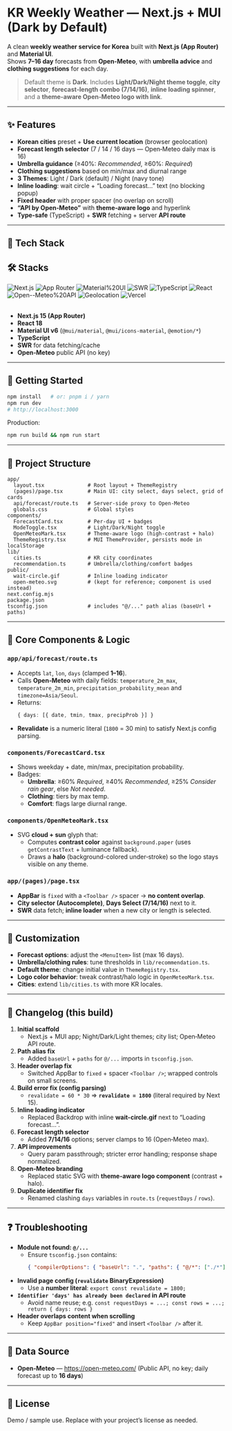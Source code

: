 # KR Weekly Weather — Next.js + MUI (Dark by Default)

A clean **weekly weather service for Korea** built with **Next.js (App Router)** and **Material UI**.  
Shows **7–16 day** forecasts from **Open‑Meteo**, with **umbrella advice** and **clothing suggestions** for each day.

> Default theme is **Dark**. Includes **Light/Dark/Night theme toggle**, **city selector**, **forecast‑length combo (7/14/16)**, **inline loading spinner**, and a **theme‑aware Open‑Meteo logo with link**.

---

## ✨ Features

- **Korean cities** preset + **Use current location** (browser geolocation)
- **Forecast length selector** (7 / 14 / 16 days — Open‑Meteo daily max is 16)
- **Umbrella guidance** (≥40%: *Recommended*, ≥60%: *Required*)
- **Clothing suggestions** based on min/max and diurnal range
- **3 Themes**: Light / Dark (default) / Night (navy tone)
- **Inline loading**: wait circle + “Loading forecast…” text (no blocking popup)
- **Fixed header** with proper spacer (no overlap on scroll)
- **“API by Open‑Meteo”** with **theme‑aware logo** and hyperlink
- **Type‑safe** (TypeScript) + **SWR** fetching + server **API route**

---

## 🧰 Tech Stack


## 🛠️ Stacks
![Next.js](https://img.shields.io/badge/Next.js-15-black?logo=next.js&logoColor=white)
![App Router](https://img.shields.io/badge/App%20Router-enabled-blue?style=flat-square)
![Material%20UI](https://img.shields.io/badge/Material%20UI-6.x-007FFF?logo=mui&logoColor=white)
![SWR](https://img.shields.io/badge/SWR-data--fetching-000000?style=flat-square)
![TypeScript](https://img.shields.io/badge/TypeScript-5.x-3178C6?logo=typescript&logoColor=white)
![React](https://img.shields.io/badge/React-18-61DAFB?logo=react&logoColor=black)
![Open--Meteo%20API](https://img.shields.io/badge/Open--Meteo-API-green?style=flat-square)
![Geolocation](https://img.shields.io/badge/Browser-Geolocation-FF6F00?style=flat-square)
![Vercel](https://img.shields.io/badge/Deploy-Vercel-black?logo=vercel&logoColor=white)
<br/><br/>


- **Next.js 15 (App Router)**
- **React 18**
- **Material UI v6** (`@mui/material`, `@mui/icons-material`, `@emotion/*`)
- **TypeScript**
- **SWR** for data fetching/cache
- **Open‑Meteo** public API (no key)

---

## 🚀 Getting Started

```bash
npm install   # or: pnpm i / yarn
npm run dev
# http://localhost:3000
```

Production:
```bash
npm run build && npm run start
```

---

## 📁 Project Structure

```
app/
  layout.tsx              # Root layout + ThemeRegistry
  (pages)/page.tsx        # Main UI: city select, days select, grid of cards
  api/forecast/route.ts   # Server-side proxy to Open-Meteo
  globals.css             # Global styles
components/
  ForecastCard.tsx        # Per-day UI + badges
  ModeToggle.tsx          # Light/Dark/Night toggle
  OpenMeteoMark.tsx       # Theme-aware logo (high-contrast + halo)
  ThemeRegistry.tsx       # MUI ThemeProvider, persists mode in localStorage
lib/
  cities.ts               # KR city coordinates
  recommendation.ts       # Umbrella/clothing/comfort badges
public/
  wait-circle.gif         # Inline loading indicator
  open-meteo.svg          # (kept for reference; component is used instead)
next.config.mjs
package.json
tsconfig.json             # includes "@/..." path alias (baseUrl + paths)
```

---

## 🧠 Core Components & Logic

### `app/api/forecast/route.ts`
- Accepts `lat`, `lon`, `days` (clamped **1–16**).
- Calls **Open‑Meteo** with daily fields: `temperature_2m_max`, `temperature_2m_min`, `precipitation_probability_mean` and `timezone=Asia/Seoul`.
- Returns:
  ```ts
  { days: [{ date, tmin, tmax, precipProb }] }
  ```
- **Revalidate** is a numeric literal (`1800` = 30 min) to satisfy Next.js config parsing.

### `components/ForecastCard.tsx`
- Shows weekday + date, min/max, precipitation probability.
- Badges:
  - **Umbrella**: ≥60% *Required*, ≥40% *Recommended*, ≥25% *Consider rain gear*, else *Not needed*.
  - **Clothing**: tiers by max temp.
  - **Comfort**: flags large diurnal range.

### `components/OpenMeteoMark.tsx`
- SVG **cloud + sun** glyph that:
  - Computes **contrast color** against `background.paper` (uses `getContrastText` + luminance fallback).
  - Draws a **halo** (background-colored under‑stroke) so the logo stays visible on any theme.

### `app/(pages)/page.tsx`
- **AppBar** is `fixed` with a `<Toolbar />` spacer → **no content overlap**.
- **City selector (Autocomplete)**, **Days Select (7/14/16)** next to it.
- **SWR** data fetch; **inline loader** when a new city or length is selected.

---

## 🔧 Customization

- **Forecast options**: adjust the `<MenuItem>` list (max 16 days).
- **Umbrella/clothing rules**: tune thresholds in `lib/recommendation.ts`.
- **Default theme**: change initial value in `ThemeRegistry.tsx`.
- **Logo color behavior**: tweak contrast/halo logic in `OpenMeteoMark.tsx`.
- **Cities**: extend `lib/cities.ts` with more KR locales.

---

## 🧩 Changelog (this build)

1. **Initial scaffold**
   - Next.js + MUI app; Night/Dark/Light themes; city list; Open‑Meteo API route.
2. **Path alias fix**
   - Added `baseUrl` + `paths` for `@/...` imports in `tsconfig.json`.
3. **Header overlap fix**
   - Switched AppBar to `fixed` + spacer `<Toolbar />`; wrapped controls on small screens.
4. **Build error fix (config parsing)**
   - `revalidate = 60 * 30` ⇒ **`revalidate = 1800`** (literal required by Next 15).
5. **Inline loading indicator**
   - Replaced Backdrop with inline **wait-circle.gif** next to “Loading forecast…”. 
6. **Forecast length selector**
   - Added **7/14/16** options; server clamps to 16 (Open‑Meteo max).
7. **API improvements**
   - Query param passthrough; stricter error handling; response shape normalized.
8. **Open‑Meteo branding**
   - Replaced static SVG with **theme-aware logo component** (contrast + halo).
9. **Duplicate identifier fix**
   - Renamed clashing `days` variables in `route.ts` (`requestDays` / `rows`).

---

## ❓ Troubleshooting

- **Module not found: `@/...`**
  - Ensure `tsconfig.json` contains:
    ```json
    { "compilerOptions": { "baseUrl": ".", "paths": { "@/*": ["./*"] } } }
    ```
- **Invalid page config (`revalidate` BinaryExpression)**
  - Use a **number literal**: `export const revalidate = 1800;`
- **`Identifier 'days' has already been declared` in API route**
  - Avoid name reuse; e.g. `const requestDays = ...; const rows = ...; return { days: rows }`
- **Header overlaps content when scrolling**
  - Keep `AppBar position="fixed"` and insert `<Toolbar />` after it.

---

## 🔗 Data Source

- **Open‑Meteo** — https://open-meteo.com/ (Public API, no key; daily forecast up to **16 days**)

---

## 📜 License

Demo / sample use. Replace with your project’s license as needed.
